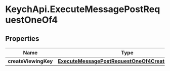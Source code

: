 # KeychApi.ExecuteMessagePostRequestOneOf4

## Properties

Name | Type | Description | Notes
------------ | ------------- | ------------- | -------------
**createViewingKey** | [**ExecuteMessagePostRequestOneOf4CreateViewingKey**](ExecuteMessagePostRequestOneOf4CreateViewingKey.md) |  | 


